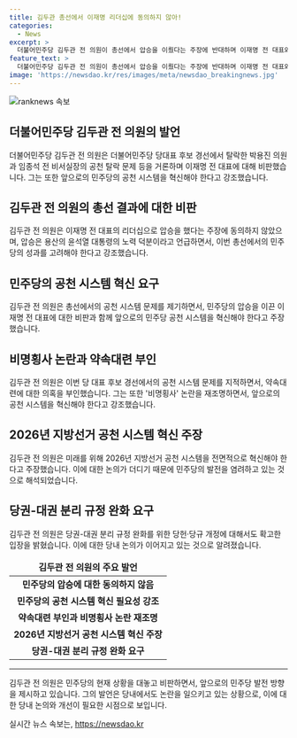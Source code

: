 ```yaml
---
title: 김두관 총선에서 이재명 리더십에 동의하지 않아!
categories:
  - News
excerpt: >
  더불어민주당 김두관 전 의원이 총선에서 압승을 이뤘다는 주장에 반대하며 이재명 전 대표와 지도부를 비판했다. 특히 공천 시스템을 혁신하고, 다양성과 역동성을 부각시키는 방안을 주장하며 이 전 대표에 대한 비판을 제기했다. 또한, 곽상언 의원을 향한 당내 비판에 대해 중도로 외연을 확장하고 쓴소리를 할 수 있는 당직을 마련할 것을 제안했다.
feature_text: >
  더불어민주당 김두관 전 의원이 총선에서 압승을 이뤘다는 주장에 반대하며 이재명 전 대표와 지도부를 비판했다. 특히 공천 시스템을 혁신하고, 다양성과 역동성을 부각시키는 방안을 주장하며 이 전 대표에 대한 비판을 제기했다. 또한, 곽상언 의원을 향한 당내 비판에 대해 중도로 외연을 확장하고 쓴소리를 할 수 있는 당직을 마련할 것을 제안했다.
image: 'https://newsdao.kr/res/images/meta/newsdao_breakingnews.jpg'
---
```


<p><img src="https://newsdao.kr/res/images/meta/newsdao_breakingnews.jpg" alt="ranknews 속보" /></p>

<h2>더불어민주당 김두관 전 의원의 발언</h2>

<p data-ke-size="size19">더불어민주당 김두관 전 의원은 더불어민주당 당대표 후보 경선에서 탈락한 박용진 의원과 임종석 전 비서실장의 공천 탈락 문제 등을 거론하며 이재명 전 대표에 대해 비판했습니다. 그는 또한 앞으로의 민주당의 공천 시스템을 혁신해야 한다고 강조했습니다.</p>

<h2 data-ke-size="size24">김두관 전 의원의 총선 결과에 대한 비판</h2>

<p data-ke-size="size16">김두관 전 의원은 이재명 전 대표의 리더십으로 압승을 했다는 주장에 동의하지 않았으며, 압승은 용산의 윤석열 대통령의 노력 덕분이라고 언급하면서, 이번 총선에서의 민주당의 성과를 고려해야 한다고 강조했습니다.</p>

<h2 data-ke-size="size24">민주당의 공천 시스템 혁신 요구</h2>

<p data-ke-size="size16">김두관 전 의원은 총선에서의 공천 시스템 문제를 제기하면서, 민주당의 압승을 이끈 이재명 전 대표에 대한 비판과 함께 앞으로의 민주당 공천 시스템을 혁신해야 한다고 주장했습니다.</p>

<h2 data-ke-size="size24">비명횡사 논란과 약속대련 부인</h2>

<p data-ke-size="size16">김두관 전 의원은 이번 당 대표 후보 경선에서의 공천 시스템 문제를 지적하면서, 약속대련에 대한 의혹을 부인했습니다. 그는 또한 '비명횡사' 논란을 재조명하면서, 앞으로의 공천 시스템을 혁신해야 한다고 강조했습니다.</p>

<h2 data-ke-size="size24">2026년 지방선거 공천 시스템 혁신 주장</h2>

<p data-ke-size="size16">김두관 전 의원은 미래를 위해 2026년 지방선거 공천 시스템을 전면적으로 혁신해야 한다고 주장했습니다. 이에 대한 논의가 더디기 때문에 민주당의 발전을 염려하고 있는 것으로 해석되었습니다.</p>

<h2 data-ke-size="size24">당권-대권 분리 규정 완화 요구</h2>

<p data-ke-size="size16">김두관 전 의원은 당권-대권 분리 규정 완화를 위한 당헌·당규 개정에 대해서도 확고한 입장을 밝혔습니다. 이에 대한 당내 논의가 이어지고 있는 것으로 알려졌습니다.</p>

<table>
   <thead>
      <tr>
         <td style="text-align: center; height: 17px;"><b>김두관 전 의원의 주요 발언</b></td>
      </tr>
   </thead>
   <tbody>
      <tr>
         <td style="text-align: center; height: 17px;"><b>민주당의 압승에 대한 동의하지 않음</b></td>
      </tr>
      <tr>
         <td style="text-align: center; height: 17px;"><b>민주당의 공천 시스템 혁신 필요성 강조</b></td>
      </tr>
      <tr>
         <td style="text-align: center; height: 17px;"><b>약속대련 부인과 비명횡사 논란 재조명</b></td>
      </tr>
      <tr>
         <td style="text-align: center; height: 17px;"><b>2026년 지방선거 공천 시스템 혁신 주장</b></td>
      </tr>
      <tr>
         <td style="text-align: center; height: 17px;"><b>당권-대권 분리 규정 완화 요구</b></td>
      </tr>
   </tbody>
</table>

<hr>

<p data-ke-size="size16">김두관 전 의원은 민주당의 현재 상황을 대놓고 비판하면서, 앞으로의 민주당 발전 방향을 제시하고 있습니다. 그의 발언은 당내에서도 논란을 일으키고 있는 상황으로, 이에 대한 당내 논의와 개선이 필요한 시점으로 보입니다.</p>
실시간 뉴스 속보는, <a href="https://newsdao.kr" rel="dofollow">https://newsdao.kr</a>


